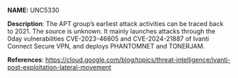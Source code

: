 **NAME:**
UNC5330

**Description**:
The APT group’s earliest attack activities can be traced back to 2021. The source is unknown. It mainly launches attacks through the 0day vulnerabilities CVE-2023-46805 and CVE-2024-21887 of Ivanti Connect Secure VPN, and deploys PHANTOMNET and TONERJAM.
  
**References**:
https://cloud.google.com/blog/topics/threat-intelligence/ivanti-post-exploitation-lateral-movement